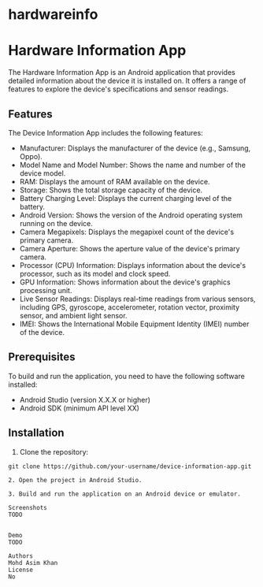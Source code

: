 # hardwareinfo
# Hardware Information App

The Hardware Information App is an Android application that provides detailed information about the device it is installed on. It offers a range of features to explore the device's specifications and sensor readings.

## Features

The Device Information App includes the following features:

- Manufacturer: Displays the manufacturer of the device (e.g., Samsung, Oppo).
- Model Name and Model Number: Shows the name and number of the device model.
- RAM: Displays the amount of RAM available on the device.
- Storage: Shows the total storage capacity of the device.
- Battery Charging Level: Displays the current charging level of the battery.
- Android Version: Shows the version of the Android operating system running on the device.
- Camera Megapixels: Displays the megapixel count of the device's primary camera.
- Camera Aperture: Shows the aperture value of the device's primary camera.
- Processor (CPU) Information: Displays information about the device's processor, such as its model and clock speed.
- GPU Information: Shows information about the device's graphics processing unit.
- Live Sensor Readings: Displays real-time readings from various sensors, including GPS, gyroscope, accelerometer, rotation vector, proximity sensor, and ambient light sensor.
- IMEI: Shows the International Mobile Equipment Identity (IMEI) number of the device.

## Prerequisites

To build and run the application, you need to have the following software installed:

- Android Studio (version X.X.X or higher)
- Android SDK (minimum API level XX)

## Installation

1. Clone the repository:

```shell
git clone https://github.com/your-username/device-information-app.git

2. Open the project in Android Studio.

3. Build and run the application on an Android device or emulator.

Screenshots
TODO


Demo
TODO

Authors
Mohd Asim Khan
License
No

